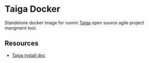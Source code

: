 # Taiga Docker

Standelone docker image for runnin [Taiga](https://taiga.io) open source agile project mangment tool.

## Resources 

* [Taiga install doc](http://taigaio.github.io/taiga-doc/dist/setup-production.html)
